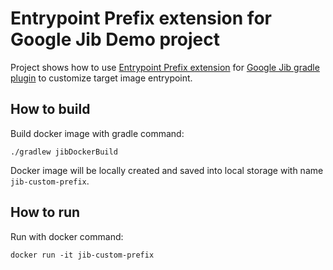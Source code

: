 # Entrypoint Prefix extension for Google Jib Demo project

Project shows how to use [Entrypoint Prefix extension](https://github.com/artemkaxboy/jib-entrypoint-prefix-extension-gradle) for [Google Jib gradle plugin](https://github.com/GoogleContainerTools/jib/tree/master/jib-gradle-plugin) to customize target image entrypoint.

## How to build

Build docker image with gradle command:

```shell
./gradlew jibDockerBuild
```

Docker image will be locally created and saved into local storage with name ```jib-custom-prefix```.

## How to run

Run with docker command:

```shell
docker run -it jib-custom-prefix
```
